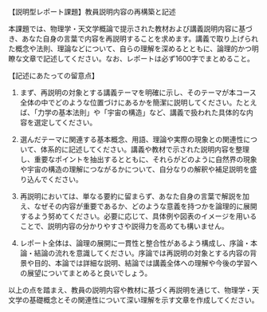 【説明型レポート課題】教員説明内容の再構築と記述

本課題では、物理学・天文学概論で提示された教材および講義説明内容に基づき、あなた自身の言葉で内容を再説明することを求めます。講義で取り上げられた概念や法則、理論などについて、自らの理解を深めるとともに、論理的かつ明瞭な文章で記述してください。なお、レポートは必ず1600字でまとめること。

【記述にあたっての留意点】
1. まず、再説明の対象とする講義テーマを明確に示し、そのテーマが本コース全体の中でどのような位置づけにあるかを簡潔に説明してください。たとえば、「力学の基本法則」や「宇宙の構造」など、講義で扱われた具体的な内容を選定してください。

2. 選んだテーマに関連する基本概念、用語、理論や実際の現象との関連性について、体系的に記述してください。講義や教材で示された説明内容を整理し、重要なポイントを抽出するとともに、それらがどのように自然界の現象や宇宙の構造の理解につながるかについて、自分なりの解釈や補足説明を盛り込んでください。

3. 再説明においては、単なる要約に留まらず、あなた自身の言葉で解説を加え、なぜその内容が重要であるか、どのような意義を持つかを論理的に展開するよう努めてください。必要に応じて、具体例や図表のイメージを用いることで、説明内容の分かりやすさや説得力を高めても構いません。

4. レポート全体は、論理の展開に一貫性と整合性があるよう構成し、序論・本論・結論の流れを意識してください。序論では再説明の対象とする内容の背景や目的、本論では詳細な説明、結論では講義全体への理解や今後の学習への展望についてまとめると良いでしょう。

以上の点を踏まえ、教員の説明内容や教材に基づく再説明を通じて、物理学・天文学の基礎概念とその関連性について深い理解を示す文章を作成してください。